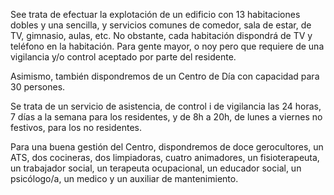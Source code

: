 See trata de efectuar la explotación de un edificio con 13 habitaciones dobles y una sencilla, y servicios comunes de comedor, sala de estar, de TV, gimnasio, aulas, etc. No obstante, cada habitación dispondrá de TV y teléfono en la habitación. Para gente mayor, o noy pero que requiere de una vigilancia y/o control aceptado por parte del residente.

Asimismo, también dispondremos de un Centro de Día con capacidad para 30 persones.

Se trata de un servicio de asistencia, de control i de vigilancia las 24 horas, 7 días a la semana para los residentes, y de 8h a 20h, de lunes a viernes no festivos, para los no residentes.

Para una buena gestión del Centro, dispondremos de doce gerocultores, un ATS, dos cocineras, dos limpiadoras, cuatro animadores, un fisioterapeuta, un trabajador social, un terapeuta ocupacional, un educador social, un psicólogo/a, un medico y un auxiliar de mantenimiento.



